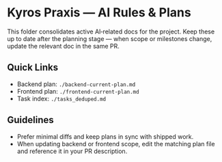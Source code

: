 # Kyros Praxis — AI Rules & Plans

This folder consolidates active AI‑related docs for the project. Keep these up to date after the planning stage — when scope or milestones change, update the relevant doc in the same PR.

## Quick Links
- Backend plan: `./backend-current-plan.md`
- Frontend plan: `./frontend-current-plan.md`
- Task index: `./tasks_deduped.md`

## Guidelines
- Prefer minimal diffs and keep plans in sync with shipped work.
- When updating backend or frontend scope, edit the matching plan file and reference it in your PR description.
